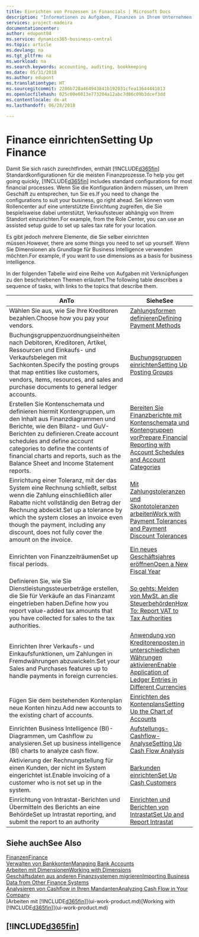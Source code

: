 ```yaml
---
title: Einrichten von Prozessen in Financials | Microsoft Docs
description: "Informationen zu Aufgaben, Finanzen in Ihrem Unternehmen einzurichten, um Ihrer Buchhaltung, oder Buchhaltungsanforderungen Prüfungen zu entsprechen."
services: project-madeira
documentationcenter: 
author: edupont04
ms.service: dynamics365-business-central
ms.topic: article
ms.devlang: na
ms.tgt_pltfrm: na
ms.workload: na
ms.search.keywords: accounting, auditing, bookkeeping
ms.date: 05/31/2018
ms.author: edupont
ms.translationtype: HT
ms.sourcegitcommit: 2286b728a464943841b192031cfea13644441013
ms.openlocfilehash: 025c00e6013e773204a12abc7d86c09b3dcef3dd
ms.contentlocale: de-at
ms.lasthandoff: 06/28/2018

---
```

# <a name="setting-up-finance"></a><span data-ttu-id="91f54-103">Finance einrichten</span><span class="sxs-lookup"><span data-stu-id="91f54-103">Setting Up Finance</span></span>
<span data-ttu-id="91f54-104">Damit Sie sich rasch zurechtfinden, enthält [!INCLUDE[d365fin](includes/d365fin_md.md)]  Standardkonfigurationen für die meisten Finanzprozesse.</span><span class="sxs-lookup"><span data-stu-id="91f54-104">To help you get going quickly, [!INCLUDE[d365fin](includes/d365fin_md.md)] includes standard configurations for most financial processes.</span></span> <span data-ttu-id="91f54-105">Wenn Sie die Konfiguration ändern müssen, um Ihrem Geschäft zu entsprechen, tun Sie es.</span><span class="sxs-lookup"><span data-stu-id="91f54-105">If you need to change the configurations to suit your business, go right ahead.</span></span> <span data-ttu-id="91f54-106">Sei können vom Rollencenter auf eine unterstützte Einrichtung zugreifen, die Sie bespielsweise dabei unterstützt, Verkaufssteuer abhängig von Ihrem Standort einzurichten.</span><span class="sxs-lookup"><span data-stu-id="91f54-106">For example, from the Role Center, you can use an assisted setup guide to set up sales tax rate for your location.</span></span>  

<span data-ttu-id="91f54-107">Es gibt jedoch mehrere Elemente, die Sie selber einrichten müssen.</span><span class="sxs-lookup"><span data-stu-id="91f54-107">However, there are some things you need to set up yourself.</span></span> <span data-ttu-id="91f54-108">Wenn Sie Dimensionen als Grundlage für Business Intelligence verwenden möchten.</span><span class="sxs-lookup"><span data-stu-id="91f54-108">For example, if you want to use dimensions as a basis for business intelligence.</span></span>  

<span data-ttu-id="91f54-109">In der folgenden Tabelle wird eine Reihe von Aufgaben mit Verknüpfungen zu den beschriebenen Themen erläutert.</span><span class="sxs-lookup"><span data-stu-id="91f54-109">The following table describes a sequence of tasks, with links to the topics that describe them.</span></span>

| <span data-ttu-id="91f54-110">An</span><span class="sxs-lookup"><span data-stu-id="91f54-110">To</span></span> | <span data-ttu-id="91f54-111">Siehe</span><span class="sxs-lookup"><span data-stu-id="91f54-111">See</span></span> |
| --- | --- |
| <span data-ttu-id="91f54-112">Wählen Sie aus, wie Sie Ihre Kreditoren bezahlen.</span><span class="sxs-lookup"><span data-stu-id="91f54-112">Choose how you pay your vendors.</span></span> |[<span data-ttu-id="91f54-113">Zahlungsformen definieren</span><span class="sxs-lookup"><span data-stu-id="91f54-113">Defining Payment Methods</span></span>](finance-payment-methods.md) |
| <span data-ttu-id="91f54-114">Buchungsgruppenzuordnungseinheiten nach Debitoren, Kreditoren, Artikel, Ressourcen und Einkaufs- und Verkaufsbelegen mit Sachkonten.</span><span class="sxs-lookup"><span data-stu-id="91f54-114">Specify the posting groups that map entities like customers, vendors, items, resources, and sales and purchase documents to general ledger accounts.</span></span> |[<span data-ttu-id="91f54-115">Buchungsgruppen einrichten</span><span class="sxs-lookup"><span data-stu-id="91f54-115">Setting Up Posting Groups</span></span>](finance-posting-groups.md)|
|<span data-ttu-id="91f54-116">Erstellen Sie Kontenschemata und definieren hiermit Kontengruppen, um den Inhalt aus Finanzdiagrammen und Berichte, wie den Bilanz- und GuV-Berichten zu definieren.</span><span class="sxs-lookup"><span data-stu-id="91f54-116">Create account schedules and define account categories to define the contents of financial charts and reports, such as the Balance Sheet and Income Statement reports.</span></span>|[<span data-ttu-id="91f54-117">Bereiten Sie Finanzberichte mit Kontenschemata und Kontengruppen vor</span><span class="sxs-lookup"><span data-stu-id="91f54-117">Prepare Financial Reporting with Account Schedules and Account Categories</span></span>](bi-how-work-account-schedule.md)|
|<span data-ttu-id="91f54-118">Einrichtung einer Toleranz, mit der das System eine Rechnung schließt, selbst wenn die Zahlung einschließlich aller Rabatte nicht vollständig den Betrag der Rechnung abdeckt.</span><span class="sxs-lookup"><span data-stu-id="91f54-118">Set up a tolerance by which the system closes an invoice even though the payment, including any discount, does not fully cover the amount on the invoice.</span></span>|[<span data-ttu-id="91f54-119">Mit Zahlungstoleranzen und Skontotoleranzen arbeiten</span><span class="sxs-lookup"><span data-stu-id="91f54-119">Work with Payment Tolerances and Payment Discount Tolerances</span></span>](finance-payment-tolerance-and-payment-discount-tolerance.md)|
| <span data-ttu-id="91f54-120">Einrichten von Finanzzeiträumen</span><span class="sxs-lookup"><span data-stu-id="91f54-120">Set up fiscal periods.</span></span> |[<span data-ttu-id="91f54-121">Ein neues Geschäftsjahres eröffnen</span><span class="sxs-lookup"><span data-stu-id="91f54-121">Open a New Fiscal Year</span></span>](finance-how-open-new-fiscal-year.md) |
| <span data-ttu-id="91f54-122">Definieren Sie, wie Sie Dienstleistungssteuerbeträge erstellen, die Sie für Verkäufe an das Finanzamt eingetrieben haben.</span><span class="sxs-lookup"><span data-stu-id="91f54-122">Define how you report value-added tax amounts that you have collected for sales to the tax authorities.</span></span> |[<span data-ttu-id="91f54-123">So gehts: Melden von MwSt. an die Steuerbehörden</span><span class="sxs-lookup"><span data-stu-id="91f54-123">How To: Report VAT to Tax Authorities</span></span>](finance-how-report-vat.md)|
| <span data-ttu-id="91f54-124">Einrichten Ihrer Verkaufs- und Einkaufsfunktionen, um Zahlungen in Fremdwährungen abzuwickeln.</span><span class="sxs-lookup"><span data-stu-id="91f54-124">Set your Sales and Purchases features up to handle payments in foreign currencies.</span></span>|[<span data-ttu-id="91f54-125">Anwendung von Kreditorenposten in unterschiedlichen Währungen aktivieren</span><span class="sxs-lookup"><span data-stu-id="91f54-125">Enable Application of Ledger Entries in Different Currencies</span></span>](finance-how-enable-application-ledger-entries-different-currencies.md)
| <span data-ttu-id="91f54-126">Fügen Sie dem bestehenden Kontenplan neue Konten hinzu.</span><span class="sxs-lookup"><span data-stu-id="91f54-126">Add new accounts to the existing chart of accounts.</span></span> |[<span data-ttu-id="91f54-127">Einrichten des Kontenplans</span><span class="sxs-lookup"><span data-stu-id="91f54-127">Setting Up the Chart of Accounts</span></span>](finance-setup-chart-accounts.md) |
| <span data-ttu-id="91f54-128">Einrichten Business Intelligence (BI)- Diagrammen, um Cashflow zu analysieren.</span><span class="sxs-lookup"><span data-stu-id="91f54-128">Set up business intelligence (BI) charts to analyze cash flow.</span></span> |[<span data-ttu-id="91f54-129">Aufstellungs-Cashflow-Analyse</span><span class="sxs-lookup"><span data-stu-id="91f54-129">Setting Up Cash Flow Analysis</span></span>](finance-setup-cash-flow-analyses.md) |
|<span data-ttu-id="91f54-130">Aktivierung der Rechnungstellung für einen Kunden, der nicht im System eingerichtet ist.</span><span class="sxs-lookup"><span data-stu-id="91f54-130">Enable invoicing of a customer who is not set up in the system.</span></span>|[<span data-ttu-id="91f54-131">Barkunden einrichten</span><span class="sxs-lookup"><span data-stu-id="91f54-131">Set Up Cash Customers</span></span>](finance-how-to-set-up-cash-customers.md)|
| <span data-ttu-id="91f54-132">Einrichtung von Intrastat-Berichten und Übermitteln des Berichts an eine Behörde</span><span class="sxs-lookup"><span data-stu-id="91f54-132">Set up Intrastat reporting, and submit the report to an authority</span></span> | [<span data-ttu-id="91f54-133">Einrichten und Berichten von Intrastat</span><span class="sxs-lookup"><span data-stu-id="91f54-133">Set Up and Report Intrastat</span></span>](finance-how-setup-report-intrastat.md)|

## <a name="see-also"></a><span data-ttu-id="91f54-134">Siehe auch</span><span class="sxs-lookup"><span data-stu-id="91f54-134">See Also</span></span>
[<span data-ttu-id="91f54-135">Finanzen</span><span class="sxs-lookup"><span data-stu-id="91f54-135">Finance</span></span>](finance.md)  
[<span data-ttu-id="91f54-136">Verwalten von Bankkonten</span><span class="sxs-lookup"><span data-stu-id="91f54-136">Managing Bank Accounts</span></span>](bank-manage-bank-accounts.md)  
[<span data-ttu-id="91f54-137">Arbeiten mit Dimensionen</span><span class="sxs-lookup"><span data-stu-id="91f54-137">Working with Dimensions</span></span>](finance-dimensions.md)  
[<span data-ttu-id="91f54-138">Geschäftsdaten aus anderen Finanzsystemen migrieren</span><span class="sxs-lookup"><span data-stu-id="91f54-138">Importing Business Data from Other Finance Systems</span></span>](across-import-data-configuration-packages.md)  
[<span data-ttu-id="91f54-139">Analysieren von Cashflow in Ihren Mandanten</span><span class="sxs-lookup"><span data-stu-id="91f54-139">Analyzing Cash Flow in Your Company</span></span>](finance-analyze-cash-flow.md)  
<span data-ttu-id="91f54-140">[Arbeiten mit [!INCLUDE[d365fin](includes/d365fin_md.md)]](ui-work-product.md)</span><span class="sxs-lookup"><span data-stu-id="91f54-140">[Working with [!INCLUDE[d365fin](includes/d365fin_md.md)]](ui-work-product.md)</span></span>  

## [!INCLUDE[d365fin](includes/free_trial_md.md)]  
 


